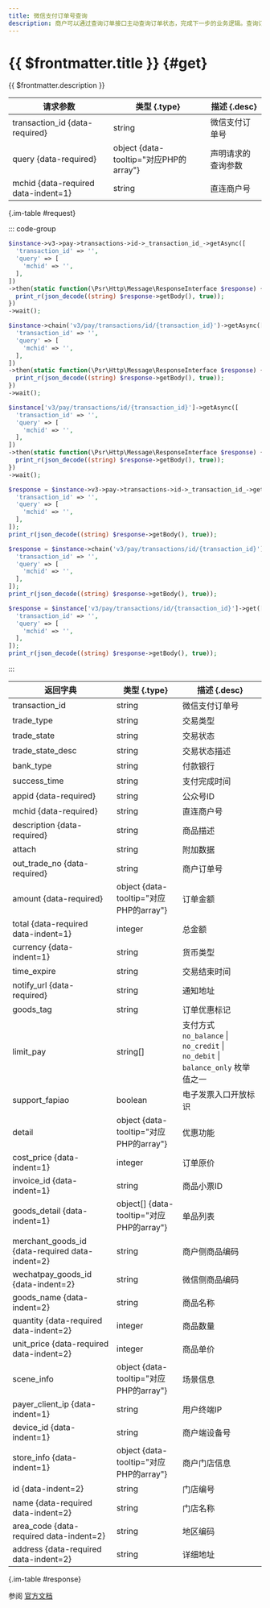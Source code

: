 ```yaml
---
title: 微信支付订单号查询
description: 商户可以通过查询订单接口主动查询订单状态，完成下一步的业务逻辑。查询订单状态可通过微信支付订单号或商户订单号两种方式查询
---
```


# {{ $frontmatter.title }} {#get}

{{ $frontmatter.description }}

| 请求参数 | 类型 {.type} | 描述 {.desc}
| --- | --- | ---
| transaction_id {data-required} | string | 微信支付订单号
| query {data-required} | object {data-tooltip="对应PHP的array"} | 声明请求的查询参数
| mchid {data-required data-indent=1} | string | 直连商户号

{.im-table #request}

::: code-group

```php [异步纯链式]
$instance->v3->pay->transactions->id->_transaction_id_->getAsync([
  'transaction_id' => '',
  'query' => [
    'mchid' => '',
  ],
])
->then(static function(\Psr\Http\Message\ResponseInterface $response) {
  print_r(json_decode((string) $response->getBody(), true));
})
->wait();
```

```php [异步声明式]
$instance->chain('v3/pay/transactions/id/{transaction_id}')->getAsync([
  'transaction_id' => '',
  'query' => [
    'mchid' => '',
  ],
])
->then(static function(\Psr\Http\Message\ResponseInterface $response) {
  print_r(json_decode((string) $response->getBody(), true));
})
->wait();
```

```php [异步属性式]
$instance['v3/pay/transactions/id/{transaction_id}']->getAsync([
  'transaction_id' => '',
  'query' => [
    'mchid' => '',
  ],
])
->then(static function(\Psr\Http\Message\ResponseInterface $response) {
  print_r(json_decode((string) $response->getBody(), true));
})
->wait();
```

```php [同步纯链式]
$response = $instance->v3->pay->transactions->id->_transaction_id_->get([
  'transaction_id' => '',
  'query' => [
    'mchid' => '',
  ],
]);
print_r(json_decode((string) $response->getBody(), true));
```

```php [同步声明式]
$response = $instance->chain('v3/pay/transactions/id/{transaction_id}')->get([
  'transaction_id' => '',
  'query' => [
    'mchid' => '',
  ],
]);
print_r(json_decode((string) $response->getBody(), true));
```

```php [同步属性式]
$response = $instance['v3/pay/transactions/id/{transaction_id}']->get([
  'transaction_id' => '',
  'query' => [
    'mchid' => '',
  ],
]);
print_r(json_decode((string) $response->getBody(), true));
```

:::

| 返回字典 | 类型 {.type} | 描述 {.desc}
| --- | --- | ---
| transaction_id | string | 微信支付订单号
| trade_type | string | 交易类型
| trade_state | string | 交易状态
| trade_state_desc | string | 交易状态描述
| bank_type | string | 付款银行
| success_time | string | 支付完成时间
| appid {data-required}| string | 公众号ID
| mchid {data-required}| string | 直连商户号
| description {data-required}| string | 商品描述
| attach | string | 附加数据
| out_trade_no {data-required}| string | 商户订单号
| amount {data-required}| object {data-tooltip="对应PHP的array"} | 订单金额
| total {data-required data-indent=1} | integer | 总金额
| currency {data-indent=1} | string | 货币类型
| time_expire | string | 交易结束时间
| notify_url {data-required}| string | 通知地址
| goods_tag | string | 订单优惠标记
| limit_pay | string[] | 支付方式<br/>`no_balance` \| `no_credit` \| `no_debit` \| `balance_only` 枚举值之一
| support_fapiao | boolean | 电子发票入口开放标识
| detail | object {data-tooltip="对应PHP的array"} | 优惠功能
| cost_price {data-indent=1} | integer | 订单原价
| invoice_id {data-indent=1} | string | 商品小票ID
| goods_detail {data-indent=1} | object[] {data-tooltip="对应PHP的array"} | 单品列表
| merchant_goods_id {data-required data-indent=2} | string | 商户侧商品编码
| wechatpay_goods_id {data-indent=2} | string | 微信侧商品编码
| goods_name {data-indent=2} | string | 商品名称
| quantity {data-required data-indent=2} | integer | 商品数量
| unit_price {data-required data-indent=2} | integer | 商品单价
| scene_info | object {data-tooltip="对应PHP的array"} | 场景信息
| payer_client_ip {data-indent=1} | string | 用户终端IP
| device_id {data-indent=1} | string | 商户端设备号
| store_info {data-indent=1} | object {data-tooltip="对应PHP的array"} | 商户门店信息
| id {data-indent=2} | string | 门店编号
| name {data-required data-indent=2} | string | 门店名称
| area_code {data-required data-indent=2} | string | 地区编码
| address {data-required data-indent=2} | string | 详细地址

{.im-table #response}

参阅 [官方文档](https://pay.weixin.qq.com/wiki/doc/apiv3/wxpay/pay/transactions/chapter3_5.shtml)
